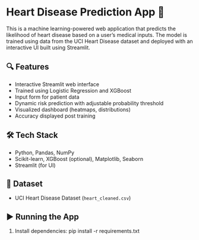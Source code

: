 # Heart Disease Prediction App 💓

This is a machine learning-powered web application that predicts the likelihood of heart disease based on a user’s medical inputs. The model is trained using data from the UCI Heart Disease dataset and deployed with an interactive UI built using Streamlit.

## 🔍 Features

- Interactive Streamlit web interface
- Trained using Logistic Regression and XGBoost
- Input form for patient data
- Dynamic risk prediction with adjustable probability threshold
- Visualized dashboard (heatmaps, distributions)
- Accuracy displayed post training

## 🛠 Tech Stack

- Python, Pandas, NumPy
- Scikit-learn, XGBoost (optional), Matplotlib, Seaborn
- Streamlit (for UI)

## 🧠 Dataset

- UCI Heart Disease Dataset (`heart_cleaned.csv`)

## ▶️ Running the App

1. Install dependencies:
   pip install -r requirements.txt
